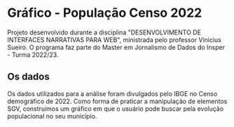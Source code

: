 # Gráfico - População Censo 2022

Projeto desenvolvido durante a disciplina "DESENVOLVIMENTO DE INTERFACES NARRATIVAS PARA WEB", ministrada pelo professor Vinicius Sueiro. O programa faz parte do Master em Jornalismo de Dados do Insper -  Turma 2022/23. 

## Os dados
Os dados utilizados para a análise foram divulgados pelo IBGE no Censo demográfico de 2022. Como forma de praticar a manipulação de elementos SGV, construímos um gráfico em que o usuário pode buscar pela evolução populacional no seu município. 

